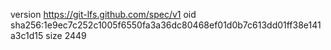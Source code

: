 version https://git-lfs.github.com/spec/v1
oid sha256:1e9ec7c252c1005f6550fa3a36dc80468ef01d0b7c613dd01ff38e141a3c1d15
size 2449
